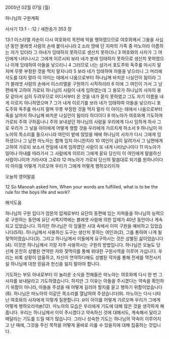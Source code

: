 2005년 02월 07일 (월)

하나님의 구원계획



사사기 13:1 - :12 / 새찬송가 353 장


13:1 이스라엘 자손이 다시 여호와의 목전에 악을 행하였으므로 여호와께서 그들을 사십 년 동안 블레셋 사람의 손에 붙이시니라 2 소라 땅에 단 지파의 가족 중 마노아라 이름하는 자가 있더라 그 아내가 잉태하지 못하므로 생산치 못하더니 3 여호와의 사자가 그 여인에게 나타나시고 그에게 이르시되 보라 네가 본래 잉태하지 못하므로 생산치 못하였으나 이제 잉태하여 아들을 낳으리니 4 그러므로 너는 삼가서 포도주와 독주를 마시지 말지며 무릇 부정한 것을 먹지 말지니라 5 보라 네가 잉태하여 아들을 낳으리니 그 머리에 삭도를 대지 말라 이 아이는 태에서 나옴으로부터 하나님께 바치운 나실인이 됨이라 그가 블레셋 사람의 손에서 이스라엘을 구원하기 시작하리라 6 이에 그 여인이 가서 그 남편에게 고하여 가로되 하나님의 사람이 내게 임하였는데 그 용모가 하나님의 사자의 용모 같아서 심히 두려우므로 어디서부터 온 것을 내가 묻지 못하였고 그도 자기 이름을 내게 이르지 아니하였으며 7 그가 내게 이르기를 보라 네가 잉태하여 아들을 낳으리니 포도주와 독주를 마시지 말며 무릇 부정한 것을 먹지 말라 이 아이는 태에서 나옴으로부터 죽을 날까지 하나님께 바치운 나실인이 됨이라 하더이다 8 마노아가 여호와께 기도하여 가로되 주여 구하옵나니 주의 보내셨던 하나님의 사람을 우리에게 다시 임하게 하사 그로 우리가 그 낳을 아이에게 어떻게 행할 것을 우리에게 가르치게 하소서 9 하나님이 마노아의 목소리를 들으시니라 여인이 밭에 앉았을 때에 하나님의 사자가 다시 그에게 임하셨으나 그 남편 마노아는 함께 있지 아니한지라 10 여인이 급히 달려가서 그 남편에게 고하여 가로되 보소서 전일에 내게 임하였던 사람이 또 내게 나타났나이다 11 마노아가 일어나 아내를 따라가서 그 사람에게 이르러 그에게 묻되 당신이 이 여인에게 말씀하신 사람이니이까 가라사대 그로라 12 마노아가 가로되 당신의 말씀대로 되기를 원하나이다 이 아이를 어떻게 기르오며 우리가 그에게 어떻게 행하오리이까 

오늘의 영어말씀

12 So Manoah asked him, When your words are fulfilled, what is to be the rule for the boys life and work?

해석도움





하나님의 구원
입다가 암몬의 압제로부터 요단의 동편에 있는 지파들을 하나님의 능력으로 구원하는 동안에 요단 서쪽지역에는 블레셋 사람에 의한 압제가 40년 동안이나 계속되고 있었습니다. 하지만 하나님은 이 암울한 시대 속에서 이미 구원을 예비하고 있었습니다(5하). 하나님께서 사용하신 도구는 생산치 못하는 여인과(2), 그를 통하여 나게 될 젖먹이였습니다(3). 그리고 하나님께서 이들에게 요구하시는 것은 성별된 삶이었습니다(4). 이것은 하나님께서 가장 자주 사용하시는 구원의 방법입니다. 하나님은 오늘도 당신께 온전히 성별된 연약한 자와 젖먹이를 통해 위대한 구원사역을 이루어 가십니다. 우리는 비록 상황이 암울하고, 자신이 연약하다해도 성별된 약자를 통해 전세를 역전시키실 하나님에 대한 믿음과 헌신을 잃지 말아야 합니다.    

기도하는 부모
아내로부터 이 놀라운 소식을 전해들은 마노아는 여호와께 다시 한 번 그 사자를 보내달라고 기도하였습니다. 하지만 그 이유는 아들을 주시겠다는 약속을 확인하기 위함이 아니라, 아들을 주셨을 때 어떻게 길러야 할지를 묻고 행하기 위함이었습니다(8). 하나님은 마노아의 이같은 목소리를 열납하여 주셨습니다(9). 마노아는 다시 나타난 여호와의 사자에게 이렇게 질문합니다. ꡒ이 아이를 어떻게 기르오며 우리가 그에게 어떻게 행하오리까ꡓ(12). 마노아의 모습은 우리에게 기도에 대해 많은 것을 생각하게 해줍니다. 우리는 하나님께서 이미 주시겠다고 약속하신 것에 대해서도, 계속해서 달라고 매달리는 기도를 드릴 때가 많습니다. 그러나 성숙한 기도는 하나님의 약속이 이루어지고 난 때에, 그것을 주신 목적을 어떻게 올바로 이룰 수 있을지에 대해 집중하는 것입니다.